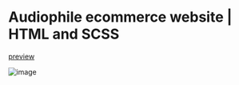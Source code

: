 # Audiophile ecommerce website | HTML and SCSS

[preview](https://audiophile-mu-self.vercel.app/)

![image](https://github.com/user-attachments/assets/5eacae04-55d1-4cd8-bf9f-632c7f240915)
